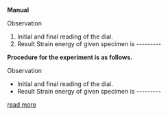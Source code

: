 **Manual**

Observation

1. Initial and final reading of the dial.
2. Result Strain energy of given specimen is ---------

 **Procedure for the experiment is as follows.**

Observation

   - Initial and final reading of the dial.
   - Result Strain energy of given specimen is ---------

<a href="docs/Exp-5-Impact-test.pdf">read more</a>


